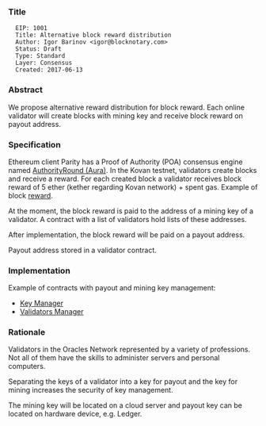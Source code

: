 ### Title

      EIP: 1001
      Title: Alternative block reward distribution
      Author: Igor Barinov <igor@blocknotary.com>
      Status: Draft
      Type: Standard
      Layer: Consensus
      Created: 2017-06-13

### Abstract

We propose alternative reward distribution for block reward. Each online validator will create blocks with mining key and receive block reward on payout address.

### Specification

Ethereum client Parity has a Proof of Authority (POA) consensus engine named [AuthorityRound (Aura)]( https://github.com/paritytech/parity/wiki/Aura). In the Kovan testnet, validators create blocks and receive a reward. For each created block a validator receives block reward of 5 ether (kether regarding Kovan network) + spent gas. Example of  block [reward](https://kovan.etherscan.io/block/2074331).

At the moment, the block reward is paid to the address of a mining key of a validator. A contract with a list of validators hold lists of these addresses.

After implementation, the block reward will be paid on a payout address.

Payout address stored in a validator contract.

### Implementation

Example of contracts with payout and mining key management:
* [Key Manager](https://github.com/oraclesorg/oracles-contract/blob/master/src/KeysManager.sol)
* [Validators Manager](https://github.com/oraclesorg/oracles-contract/blob/master/src/ValidatorsManager.sol) 

### Rationale

Validators in the Oracles Network represented by a variety of professions. Not all of them have the skills to administer servers and personal computers.

Separating the keys of a validator into a key for payout and the key for mining increases the security of key management. 

The mining key will be located on a cloud server and payout key can be located on hardware device, e.g. Ledger.